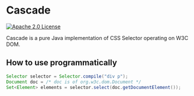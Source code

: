 # Cascade
[![Apache 2.0 License](https://img.shields.io/:license-Apache%202.0-blue.svg)](https://www.apache.org/licenses/LICENSE-2.0
)

Cascade is a pure Java implementation of CSS Selector operating on W3C DOM.

## How to use programmatically
```java
Selector selector = Selector.compile("div p");
Document doc = /* doc is of org.w3c.dom.Document */
Set<Element> elements = selector.select(doc.getDocumentElement());
```

